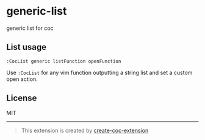 # generic-list

generic list for coc


## List usage

`:CocList generic listFunction openFunction`

Use `:CocList` for any vim function outputting a string list and set a custom open action.

## License

MIT

---

> This extension is created by [create-coc-extension](https://github.com/fannheyward/create-coc-extension)
